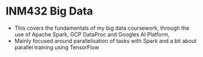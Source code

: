# INM432 Big Data

* This covers the fundamentals of my big data coursework, through the use of Apache Spark, GCP DataProc and Googles AI Platform,
* Mainly focused around parallelisation of tasks with Spark and a bit about parallel training using TensorFlow
